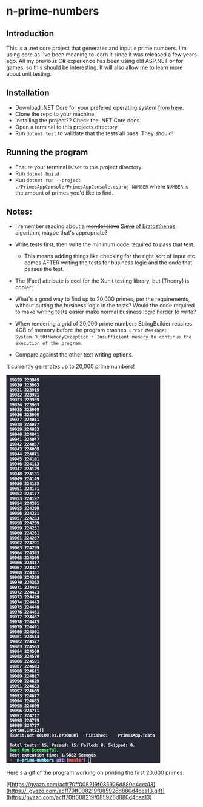 # n-prime-numbers

## Introduction 
This is a .net core project that generates and input `n` prime numbers. I'm using core as I've been meaning to learn it since it was released a few years ago. All my previous C# experience has been using old ASP.NET or for games, so this should be interesting. It will also allow me to learn more about unit testing.

## Installation

 - Download .NET Core for your prefered operating system [from here](https://www.microsoft.com/net/core).
 - Clone the repo to your machine.
 - Installing the project?? Check the .NET Core docs.
 - Open a terminal to this projects directory
 - Run `dotnet test` to validate that the tests all pass. They should!

## Running the program

 - Ensure your terminal is set to this project directory.
 - Run `dotnet build`
 - Run `dotnet run --project ./PrimesAppConsole/PrimesAppConsole.csproj NUMBER` where `NUMBER` is the amount of primes you'd like to find.
 

## Notes:

 - I remember reading about a ~~mendel sieve~~ [Sieve of Eratosthenes](https://en.wikipedia.org/wiki/Sieve_of_Eratosthenes) algorithm, maybe that's appropriate?
 - Write tests first, then write the minimum code required to pass that test.
    - This means adding things like checking for the right sort of input etc. comes AFTER writing the tests for business logic and the code that passes the test.
 - The [Fact] attribute is cool for the Xunit testing library, but [Theory] is cooler!
 - What's a good way to find up to 20,000 primes, per the requirements, without putting the business logic in the tests? Would the code required to make writing tests easier make normal business logic harder to write?

 - When rendering a grid of 20,000 prime numbers StringBuilder reaches 4GB of memory before the program crashes. 
 `Error Message: System.OutOfMemoryException : Insufficient memory to continue the execution of the program.`
 - Compare against the other text writing options.

It currently generates up to 20,000 prime numbers! 

![](./20k-numbers.png?raw=true)

Here's a gif of the program working on printing the first 20,000 primes.

[![https://gyazo.com/acff70ff008219f085926d880d4cea13](https://i.gyazo.com/acff70ff008219f085926d880d4cea13.gif)](https://gyazo.com/acff70ff008219f085926d880d4cea13)

